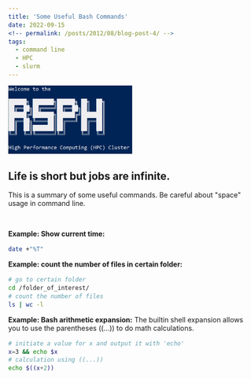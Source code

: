 ```yaml
---
title: 'Some Useful Bash Commands'
date: 2022-09-15
<!-- permalink: /posts/2012/08/blog-post-4/ -->
tags:
  - command line
  - HPC
  - slurm
---
```

<!-- This post will show up by default. To disable scheduling of future posts, edit `config.yml` and set `future: false`.  -->

<!-- ![cluster_logo](/images/posts_related/rsph_cluster.PNG) -->
<img src="/images/posts_related/rsph_cluster.PNG" width="50%" height="auto" >

## Life is short but jobs are infinite.
This is a summary of some useful commands. Be careful about "space" usage in command line.

<br/>

**Example: Show current time:**
```bash
date +"%T"
````

**Example: count the number of files in certain folder:**
```bash
# go to certain folder
cd /folder_of_interest/
# count the number of files
ls | wc -l
````

**Example: Bash arithmetic expansion:**
The builtin shell expansion allows you to use the parentheses ((...)) to do math calculations.
```bash
# initiate a value for x and output it with 'echo'
x=3 && echo $x
# calculation using ((...))
echo $((x+2)) 
````




